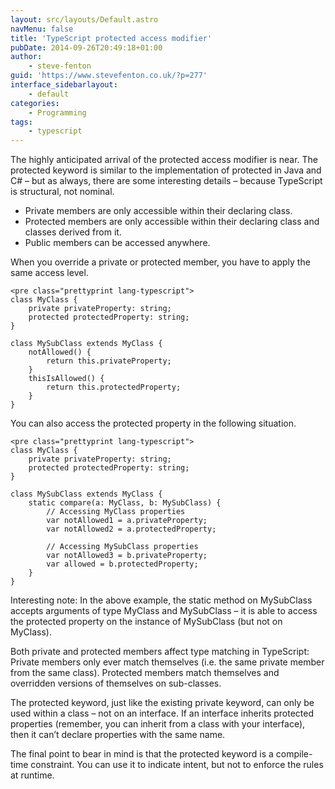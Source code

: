 ```yaml
---
layout: src/layouts/Default.astro
navMenu: false
title: 'TypeScript protected access modifier'
pubDate: 2014-09-26T20:49:18+01:00
author:
    - steve-fenton
guid: 'https://www.stevefenton.co.uk/?p=277'
interface_sidebarlayout:
    - default
categories:
    - Programming
tags:
    - typescript
---
```


The highly anticipated arrival of the protected access modifier is near. The protected keyword is similar to the implementation of protected in Java and C# – but as always, there are some interesting details – because TypeScript is structural, not nominal.

- Private members are only accessible within their declaring class.
- Protected members are only accessible within their declaring class and classes derived from it.
- Public members can be accessed anywhere.

When you override a private or protected member, you have to apply the same access level.

```
<pre class="prettyprint lang-typescript">
class MyClass {
    private privateProperty: string;
    protected protectedProperty: string;
}

class MySubClass extends MyClass {
    notAllowed() {
        return this.privateProperty;
    }
    thisIsAllowed() {
        return this.protectedProperty;
    }
}
```

You can also access the protected property in the following situation.

```
<pre class="prettyprint lang-typescript">
class MyClass {
    private privateProperty: string;
    protected protectedProperty: string;
}

class MySubClass extends MyClass {
    static compare(a: MyClass, b: MySubClass) {
        // Accessing MyClass properties
        var notAllowed1 = a.privateProperty;
        var notAllowed2 = a.protectedProperty;

        // Accessing MySubClass properties
        var notAllowed3 = b.privateProperty;
        var allowed = b.protectedProperty;
    }
}
```

Interesting note: In the above example, the static method on MySubClass accepts arguments of type MyClass and MySubClass – it is able to access the protected property on the instance of MySubClass (but not on MyClass).

Both private and protected members affect type matching in TypeScript: Private members only ever match themselves (i.e. the same private member from the same class). Protected members match themselves and overridden versions of themselves on sub-classes.

The protected keyword, just like the existing private keyword, can only be used within a class – not on an interface. If an interface inherits protected properties (remember, you can inherit from a class with your interface), then it can’t declare properties with the same name.

The final point to bear in mind is that the protected keyword is a compile-time constraint. You can use it to indicate intent, but not to enforce the rules at runtime.